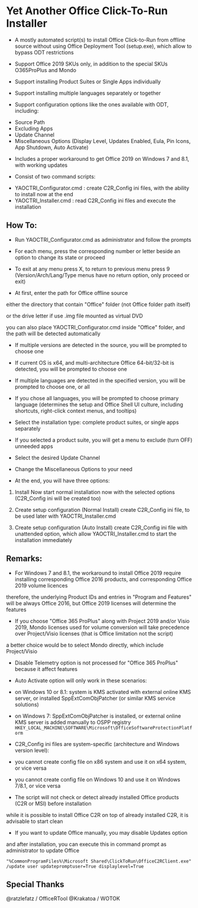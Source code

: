 # Yet Another Office Click-To-Run Installer

* A mostly automated script(s) to install Office Click-to-Run from offline source without using Office Deployment Tool (setup.exe), which allow to bypass ODT restrictions

* Support Office 2019 SKUs only, in addition to the special SKUs O365ProPlus and Mondo

* Support installing Product Suites or Single Apps individually

* Support installing multiple languages separately or together

* Support configuration options like the ones available with ODT, including:
- Source Path
- Excluding Apps
- Update Channel
- Miscellaneous Options (Display Level, Updates Enabled, Eula, Pin Icons, App Shutdown, Auto Activate)

* Includes a proper workaround to get Office 2019 on Windows 7 and 8.1, with working updates

* Consist of two command scripts:
- YAOCTRI_Configurator.cmd : create C2R_Config ini files, with the ability to install now at the end
- YAOCTRI_Installer.cmd    : read C2R_Config ini files and execute the installation

## How To:

* Run YAOCTRI_Configurator.cmd as administrator and follow the prompts

- For each menu, press the corresponding number or letter beside an option to change its state or proceed

- To exit at any menu press X, to return to previous menu press 9
(Version/Arch/Lang/Type menus have no return option, only proceed or exit)

- At first, enter the path for Office offline source

either the directory that contain "Office" folder (not Office folder path itself)

or the drive letter if use .img file mounted as virtual DVD

you can also place YAOCTRI_Configurator.cmd inside "Office" folder, and the path will be detected automatically

- If multiple versions are detected in the source, you will be prompted to choose one

- If current OS is x64, and multi-architecture Office 64-bit/32-bit is detected, you will be prompted to choose one

- If multiple languages are detected in the specified version, you will be prompted to choose one, or all

- If you chose all languages, you will be prompted to choose primary language
(determines the setup and Office Shell UI culture, including shortcuts, right-click context menus, and tooltips)

- Select the installation type: complete product suites, or single apps separately

- If you selected a product suite, you will get a menu to exclude (turn OFF) unneeded apps

- Select the desired Update Channel

- Change the Miscellaneous Options to your need

- At the end, you will have three options:

1. Install Now
start normal installation now with the selected options (C2R_Config ini will be created too)

2. Create setup configuration (Normal Install)
create C2R_Config ini file, to be used later with YAOCTRI_Installer.cmd

3. Create setup configuration (Auto Install)
create C2R_Config ini file with unattended option, which allow YAOCTRI_Installer.cmd to start the installation immediately

## Remarks:

* For Windows 7 and 8.1, the workaround to install Office 2019 require installing corresponding Office 2016 products, and corresponding Office 2019 volume licences

therefore, the underlying Product IDs and entries in "Program and Features" will be always Office 2016, but Office 2019 licenses will determine the features

* If you choose "Office 365 ProPlus" along with Project 2019 and/or Visio 2019, Mondo licenses used for volume conversion will take precedence over Project/Visio licenses (that is Office limitation not the script)

a better choice would be to select Mondo directly, which include Project/Visio

* Disable Telemetry option is not processed for "Office 365 ProPlus" because it affect features

* Auto Activate option will only work in these scenarios:

- on Windows 10 or 8.1:
system is KMS activated with external online KMS server, or installed SppExtComObjPatcher (or similar KMS service solutions)

- on Windows 7:
SppExtComObjPatcher is installed, or external online KMS server is added manually to OSPP registry
`HKEY_LOCAL_MACHINE\SOFTWARE\Microsoft\OfficeSoftwareProtectionPlatform`

* C2R_Config ini files are system-specific (architecture and Windows version level):

- you cannot create config file on x86 system and use it on x64 system, or vice versa

- you cannot create config file on Windows 10 and use it on Windows 7/8.1, or vice versa

* The script will not check or detect already installed Office products (C2R or MSI) before installation

while it is possible to install Office C2R on top of already installed C2R, it is advisable to start clean

* If you want to update Office manually, you may disable Updates option

and after installation, you can execute this in command prompt as administrator to update Office

`"%CommonProgramFiles%\Microsoft Shared\ClickToRun\OfficeC2RClient.exe" /update user updatepromptuser=True displaylevel=True`

## Special Thanks

@ratzlefatz / OfficeRTool
@Krakatoa   / WOTOK
